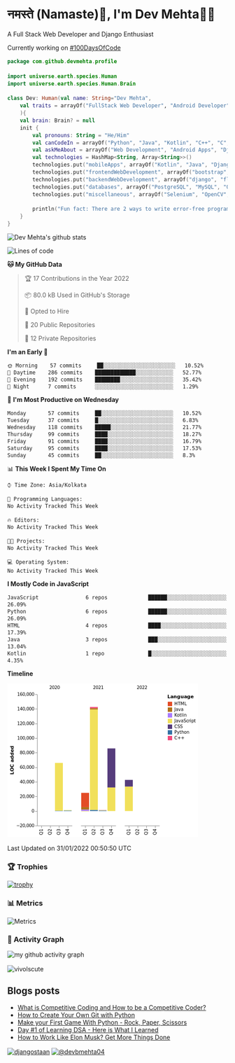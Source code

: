 # नमस्ते (Namaste):pray:, I'm Dev Mehta:man_technologist:
A Full Stack Web Developer and Django Enthusiast

Currently working on [#100DaysOfCode](https://github.com/Dev-Mehta/100DaysOfCode/)

```kotlin
package com.github.devmehta.profile

import universe.earth.species.Human
import universe.earth.species.Human.Brain

class Dev: Human(val name: String="Dev Mehta",
    val traits = arrayOf("FullStack Web Developer", "Android Developer", "React Native Developer")
    ){
    val brain: Brain? = null
    init {
        val pronouns: String = "He/Him"
        val canCodeIn = arrayOf("Python", "Java", "Kotlin", "C++", "C", "JavaScript")
        val askMeAbout = arrayOf("Web Development", "Android Apps", "Django")
        val technologies = HashMap<String, Array<String>>()
        technologies.put("mobileApps", arrayOf("Kotlin", "Java", "Django APIs"))
        technologies.put("frontendWebDevelopment", arrayOf("bootstrap", "React.js", "tailwindcss"))
        technologies.put("backendWebDevelopment", arrayOf("django", "flask"))
        technologies.put("databases", arrayOf("PostgreSQL", "MySQL", "Oracle", "SQLite3"))
        technologies.put("miscellaneous", arrayOf("Selenium", "OpenCV", "Figma", "Adobe XD", "Canva"))

        println("Fun fact: There are 2 ways to write error-free programs, only the 3rd one works")
    }
}
```
![Dev Mehta's github stats](https://github-readme-stats.vercel.app/api?username=Dev-Mehta&count_private=true&show_icons=true&theme=nightowl)

<!--START_SECTION:waka-->
![Lines of code](https://img.shields.io/badge/From%20Hello%20World%20I%27ve%20Written-364%20Thousand%20lines%20of%20code-blue)

**🐱 My GitHub Data** 

> 🏆 17 Contributions in the Year 2022
 > 
> 📦 80.0 kB Used in GitHub's Storage 
 > 
> 💼 Opted to Hire
 > 
> 📜 20 Public Repositories 
 > 
> 🔑 12 Private Repositories  
 > 
**I'm an Early 🐤** 

```text
🌞 Morning    57 commits     ██░░░░░░░░░░░░░░░░░░░░░░░   10.52% 
🌆 Daytime    286 commits    █████████████░░░░░░░░░░░░   52.77% 
🌃 Evening    192 commits    ████████░░░░░░░░░░░░░░░░░   35.42% 
🌙 Night      7 commits      ░░░░░░░░░░░░░░░░░░░░░░░░░   1.29%

```
📅 **I'm Most Productive on Wednesday** 

```text
Monday       57 commits     ██░░░░░░░░░░░░░░░░░░░░░░░   10.52% 
Tuesday      37 commits     █░░░░░░░░░░░░░░░░░░░░░░░░   6.83% 
Wednesday    118 commits    █████░░░░░░░░░░░░░░░░░░░░   21.77% 
Thursday     99 commits     ████░░░░░░░░░░░░░░░░░░░░░   18.27% 
Friday       91 commits     ████░░░░░░░░░░░░░░░░░░░░░   16.79% 
Saturday     95 commits     ████░░░░░░░░░░░░░░░░░░░░░   17.53% 
Sunday       45 commits     ██░░░░░░░░░░░░░░░░░░░░░░░   8.3%

```


📊 **This Week I Spent My Time On** 

```text
⌚︎ Time Zone: Asia/Kolkata

💬 Programming Languages: 
No Activity Tracked This Week

🔥 Editors: 
No Activity Tracked This Week

🐱‍💻 Projects: 
No Activity Tracked This Week

💻 Operating System: 
No Activity Tracked This Week

```

**I Mostly Code in JavaScript** 

```text
JavaScript               6 repos             ██████░░░░░░░░░░░░░░░░░░░   26.09% 
Python                   6 repos             ██████░░░░░░░░░░░░░░░░░░░   26.09% 
HTML                     4 repos             ████░░░░░░░░░░░░░░░░░░░░░   17.39% 
Java                     3 repos             ███░░░░░░░░░░░░░░░░░░░░░░   13.04% 
Kotlin                   1 repo              █░░░░░░░░░░░░░░░░░░░░░░░░   4.35%

```


**Timeline**

![Chart not found](https://raw.githubusercontent.com/Dev-Mehta/Dev-Mehta/master/charts/bar_graph.png) 


 Last Updated on 31/01/2022 00:50:50 UTC
<!--END_SECTION:waka-->
### 🏆 Trophies
[![trophy](https://github-profile-trophy.vercel.app/?username=Dev-Mehta&row=2&column=3&margin-w=15&margin-h=15&no-bg=true&frame=false&theme=onestar)](https://github.com/ryo-ma/github-profile-trophy)

### 📊 Metrics
![Metrics](https://metrics.lecoq.io/Dev-Mehta)

### 🎯 Activity Graph
![my github activity graph](https://activity-graph.herokuapp.com/graph?username=Dev-Mehta&bg_color=22272e&color=9BE8A8&line=9BE8A8&point=40C363&area=false&hide_border=true)

<img align="center" src="https://github-readme-streak-stats.herokuapp.com/?user=Dev-Mehta&" alt="vivolscute" />

## Blogs posts<!-- BLOG-POST-LIST:START -->
- [What is Competitive Coding and How to be a Competitive Coder?](https://simplifiedweb.netlify.app/what-is-competitive-coding-and-how-to-be-a-competitive-coder/)
- [How to Create Your Own Git with Python](https://simplifiedweb.netlify.app/how-to-create-your-own-git-with-python/)
- [Make your First Game With Python - Rock, Paper, Scissors](https://simplifiedweb.netlify.app/make-your-first-game-with-python-rock-paper-scissors/)
- [Day #1 of Learning DSA - Here is What I Learned](https://simplifiedweb.netlify.app/day-1-of-learning-dsa-here-is-what-i-learned/)
- [How to Work Like Elon Musk? Get More Things Done](https://simplifiedweb.netlify.app/how-to-work-like-elon-musk-get-more-things-done/)
<!-- BLOG-POST-LIST:END -->
<a href="https://instagram.com/djangostaan" target="blank"><img align="center" src="https://cdn.jsdelivr.net/npm/simple-icons@3.0.1/icons/instagram.svg" alt="djangostaan" height="30" width="30" /></a>
<a href="https://medium.com/@devbmehta04" target="blank"><img align="center" src="https://cdn.jsdelivr.net/npm/simple-icons@3.0.1/icons/medium.svg" alt="@devbmehta04" height="30" width="30" /></a>
